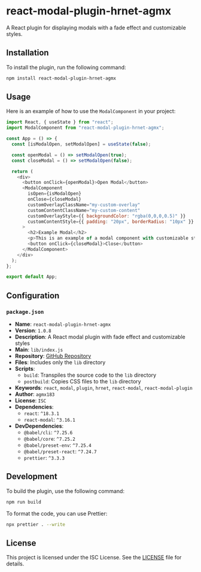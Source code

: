 # react-modal-plugin-hrnet-agmx

A React plugin for displaying modals with a fade effect and customizable styles.

## Installation

To install the plugin, run the following command:

```bash
npm install react-modal-plugin-hrnet-agmx
```

## Usage

Here is an example of how to use the `ModalComponent` in your project:

```javascript
import React, { useState } from "react";
import ModalComponent from "react-modal-plugin-hrnet-agmx";

const App = () => {
  const [isModalOpen, setModalOpen] = useState(false);

  const openModal = () => setModalOpen(true);
  const closeModal = () => setModalOpen(false);

  return (
    <div>
      <button onClick={openModal}>Open Modal</button>
      <ModalComponent
        isOpen={isModalOpen}
        onClose={closeModal}
        customOverlayClassName="my-custom-overlay"
        customContentClassName="my-custom-content"
        customOverlayStyle={{ backgroundColor: "rgba(0,0,0,0.5)" }}
        customContentStyle={{ padding: "20px", borderRadius: "10px" }}
      >
        <h2>Example Modal</h2>
        <p>This is an example of a modal component with customizable styles.</p>
        <button onClick={closeModal}>Close</button>
      </ModalComponent>
    </div>
  );
};

export default App;
```

## Configuration

### `package.json`

- **Name**: `react-modal-plugin-hrnet-agmx`
- **Version**: `1.0.8`
- **Description**: A React modal plugin with fade effect and customizable styles
- **Main**: `lib/index.js`
- **Repository**: [GitHub Repository](https://github.com/Axel93183/P14_hrnet_react-modal-plugin)
- **Files**: Includes only the `lib` directory
- **Scripts**:
  - `build`: Transpiles the source code to the `lib` directory
  - `postbuild`: Copies CSS files to the `lib` directory
- **Keywords**: `react`, `modal`, `plugin`, `hrnet`, `react-modal`, `react-modal-plugin`
- **Author**: `agmx183`
- **License**: `ISC`
- **Dependencies**:
  - `react`: `^18.3.1`
  - `react-modal`: `^3.16.1`
- **DevDependencies**:
  - `@babel/cli`: `^7.25.6`
  - `@babel/core`: `^7.25.2`
  - `@babel/preset-env`: `^7.25.4`
  - `@babel/preset-react`: `^7.24.7`
  - `prettier`: `^3.3.3`

## Development

To build the plugin, use the following command:

```bash
npm run build
```

To format the code, you can use Prettier:

```bash
npx prettier . --write
```

## License

This project is licensed under the ISC License. See the [LICENSE](LICENSE) file for details.
